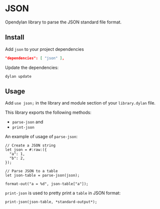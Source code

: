 # JSON

Opendylan library to parse the JSON standard file format.

## Install

Add `json` to your project dependencies

```json
"dependencies": [ "json" ],
```

Update the dependencies:

```
dylan update
```

## Usage

Add `use json;` in the library and module section of your
`library.dylan` file.

This library exports the following methods:

- `parse-json` and
- `print-json`

An example of usage of `parse-json`:

```dylan
// Create a JSON string
let json = #:raw:({
  "a": 1,
  "b": 2,
});

// Parse JSON to a table
let json-table = parse-json(json);

format-out("a = %d", json-table["a"]);
```

`print-json` is used to pretty print a `table` in JSON format:

```dylan
print-json(json-table, *standard-output*);
```
